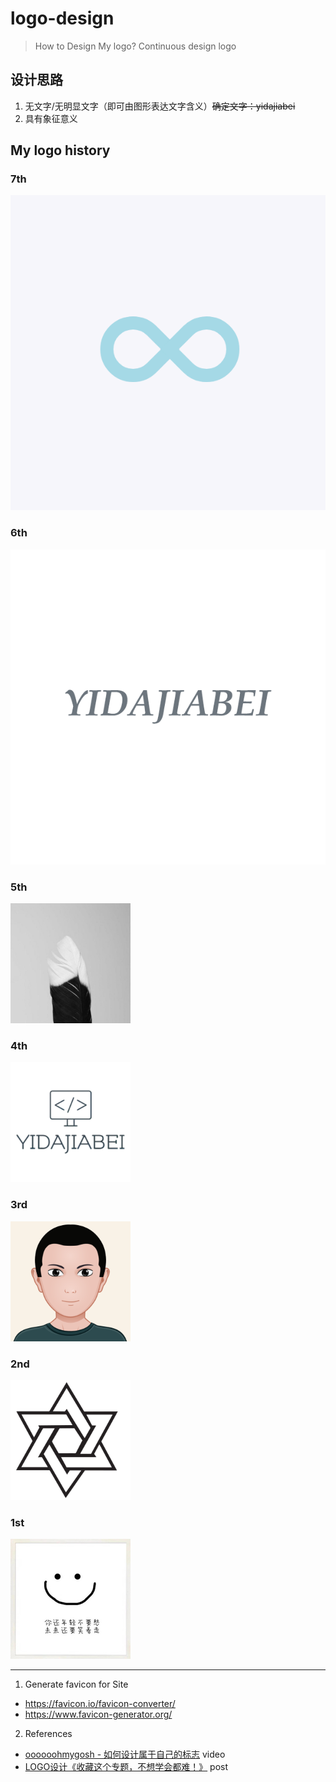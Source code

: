 # logo-design

> How to Design My logo? Continuous design logo

## 设计思路

1. 无文字/无明显文字（即可由图形表达文字含义）~~确定文字：yidajiabei~~
2. 具有象征意义

## My logo history

### 7th

![7th](img/7th.png)

### 6th

![6th](img/6th.png)

### 5th

![5th](img/5th.png)

### 4th

![4th](img/4th.png)

### 3rd

![3rd](img/3rd.png)

### 2nd

![2nd](img/2nd.png)

### 1st

![1st](img/1st.png)

---

1. Generate favicon for Site

- <https://favicon.io/favicon-converter/>
- <https://www.favicon-generator.org/>

2. References

- [oooooohmygosh - 如何设计属于自己的标志](https://www.bilibili.com/video/BV1aT4y1w7yL) video
- [LOGO设计《收藏这个专题，不想学会都难！》](https://www.uisdc.com/20-logo-design-thoughts) post
